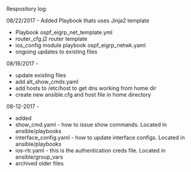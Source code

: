 Respository log:

08/22/2017 -
Added Playbook thats uses Jinja2 template
- Playbook ospf_eigrp_net_template.yml
- router_cfg.j2 router template
- ios_config module playbook ospf_eigrp_netwk.yaml
- ongoing updates to existing files


08/16/2017 -
- update existing files
- add alt_show_cmds.yaml
- add hosts to /etc/host to get dns working from home dir 
- create new ansible.cfg and host file in home directory



08-12-2017 - 
- added
- show_cmd.yaml - how to issue show commands. Located in ansible/playbooks
- interface_config.yaml - how to update interface configs. Located in ansible/playbooks
- ios-rtr.yaml - this is the authentication creds file. Located in ansible/group_vars
- archived older files 

